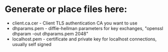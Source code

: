 # Generate or place files here: #

* client.ca.cer - Client TLS authentication CA you want to use
* dhparams.pem  - diffie-hellman parameters for key exchanges, "openssl dhparam -out dhparams.pem 2048"
* localhost.pem - certificate and private key for localhost connections, usually self signed
